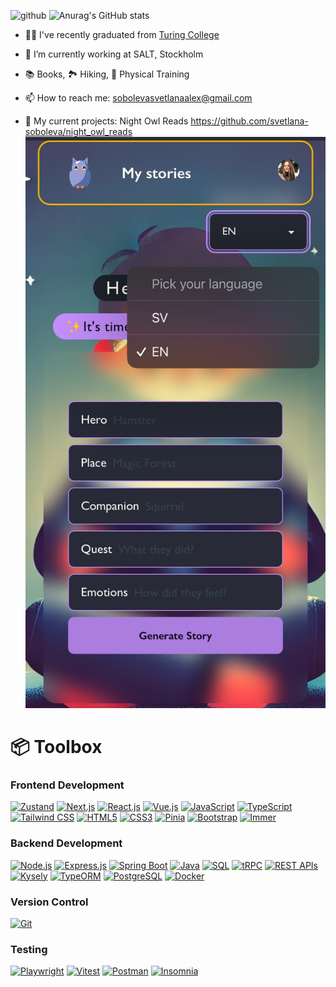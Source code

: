 

<!--
**svetlana-so/svetlana-so** is a ✨ _special_ ✨ repository because its `README.md` (this file) appears on your GitHub profile.

Here are some ideas to get you started:

- 🔭 I’m currently working on ...
- 🌱 I’m currently learning ...
- 👯 I’m looking to collaborate on ...
- 🤔 I’m looking for help with ...
- 💬 Ask me about ...
- 📫 How to reach me: ...
- 😄 Pronouns: ...
- ⚡ Fun fact: ...
-->
![github](/assets/github-header.png)
![Anurag's GitHub stats](https://github-readme-stats.vercel.app/api?username=svetlana-soboleva&show_icons=true&theme=radical)

- 👩‍🎓 I've recently graduated from [Turing College](www.turingcollege.com) 
- 🔭 I’m currently working at SALT, Stockholm
- 📚 Books, 🏞️ Hiking, 💪 Physical Training
- 📫 How to reach me: sobolevasvetlanaalex@gmail.com

- 🌱 My current projects:
  Night Owl Reads https://github.com/svetlana-soboleva/night_owl_reads
  ![github](/assets/night_owl_reads.jpg)
  
  
# 📦 Toolbox 

### **Frontend Development**  
[![Zustand](https://img.shields.io/badge/-Zustand-181717?logo=zustand&style=for-the-badge)](https://github.com/pmndrs/zustand)
[![Next.js](https://img.shields.io/badge/-Next.js-000000?logo=next.js&logoColor=white&style=for-the-badge)](https://nextjs.org/)
[![React.js](https://img.shields.io/badge/-React.js-61DAFB?logo=react&logoColor=white&style=for-the-badge)](https://reactjs.org/)
[![Vue.js](https://img.shields.io/badge/-Vue.js-4FC08D?logo=vue.js&logoColor=white&style=for-the-badge)](https://vuejs.org/)
[![JavaScript](https://img.shields.io/badge/-JavaScript-F7DF1E?logo=javascript&logoColor=black&style=for-the-badge)](https://developer.mozilla.org/en-US/docs/Web/JavaScript)
[![TypeScript](https://img.shields.io/badge/-TypeScript-007ACC?logo=typescript&logoColor=white&style=for-the-badge)](https://www.typescriptlang.org/)
[![Tailwind CSS](https://img.shields.io/badge/-Tailwind%20CSS-38B2AC?logo=tailwind-css&logoColor=white&style=for-the-badge)](https://tailwindcss.com/)
[![HTML5](https://img.shields.io/badge/-HTML5-E34F26?logo=html5&logoColor=white&style=for-the-badge)](https://developer.mozilla.org/en-US/docs/Web/HTML)
[![CSS3](https://img.shields.io/badge/-CSS3-1572B6?logo=css3&logoColor=white&style=for-the-badge)](https://developer.mozilla.org/en-US/docs/Web/CSS)
[![Pinia](https://img.shields.io/badge/-Pinia-42b883?logo=pinia&style=for-the-badge)](https://pinia.vuejs.org/)
[![Bootstrap](https://img.shields.io/badge/-Bootstrap-7952B3?logo=bootstrap&logoColor=white&style=for-the-badge)](https://getbootstrap.com/)
[![Immer](https://img.shields.io/badge/-Immer-00E7C3?logo=immer&logoColor=white&style=for-the-badge)](https://immerjs.github.io/immer/)

### **Backend Development**  
[![Node.js](https://img.shields.io/badge/-Node.js-339933?logo=node.js&logoColor=white&style=for-the-badge)](https://nodejs.org/)
[![Express.js](https://img.shields.io/badge/-Express.js-000000?logo=express&logoColor=white&style=for-the-badge)](https://expressjs.com/)
[![Spring Boot](https://img.shields.io/badge/-Spring%20Boot-6DB33F?logo=spring-boot&logoColor=white&style=for-the-badge)](https://spring.io/projects/spring-boot)
[![Java](https://img.shields.io/badge/-Java-007396?logo=java&logoColor=white&style=for-the-badge)](https://www.java.com/)
[![SQL](https://img.shields.io/badge/-SQL-4479A1?logo=postgresql&style=for-the-badge)](https://en.wikipedia.org/wiki/SQL)
[![tRPC](https://img.shields.io/badge/-tRPC-2596be?logo=trpc&style=for-the-badge)](https://trpc.io/)
[![REST APIs](https://img.shields.io/badge/-REST%20APIs-02569B?logo=swagger&logoColor=white&style=for-the-badge)](https://restfulapi.net/)
[![Kysely](https://img.shields.io/badge/-Kysely-00897B?logo=kysely&style=for-the-badge)](https://kysely.dev/)
[![TypeORM](https://img.shields.io/badge/-TypeORM-9B9B9B?logo=typeorm&style=for-the-badge)](https://typeorm.io/)
[![PostgreSQL](https://img.shields.io/badge/-PostgreSQL-4169E1?logo=postgresql&logoColor=white&style=for-the-badge)](https://www.postgresql.org/)
[![Docker](https://img.shields.io/badge/-Docker-2496ED?logo=docker&logoColor=white&style=for-the-badge)](https://www.docker.com/)

### **Version Control**  
[![Git](https://img.shields.io/badge/-Git-F05032?logo=git&logoColor=white&style=for-the-badge)](https://git-scm.com/)

### **Testing**  
[![Playwright](https://img.shields.io/badge/-Playwright-2C2C2C?logo=playwright&logoColor=white&style=for-the-badge)](https://playwright.dev/)
[![Vitest](https://img.shields.io/badge/-Vitest-6E9F30?logo=vitest&logoColor=white&style=for-the-badge)](https://vitest.dev/)
[![Postman](https://img.shields.io/badge/-Postman-FF6C37?logo=postman&logoColor=white&style=for-the-badge)](https://www.postman.com/)
[![Insomnia](https://img.shields.io/badge/-Insomnia-5849BE?logo=insomnia&logoColor=white&style=for-the-badge)](https://insomnia.rest/)
